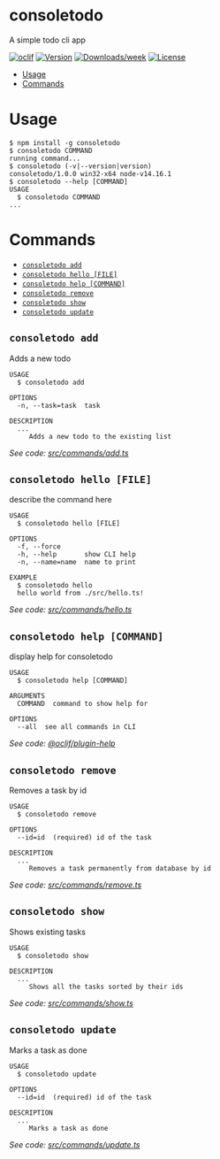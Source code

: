 consoletodo
===========

A simple todo cli app

[![oclif](https://img.shields.io/badge/cli-oclif-brightgreen.svg)](https://oclif.io)
[![Version](https://img.shields.io/npm/v/consoletodo.svg)](https://npmjs.org/package/consoletodo)
[![Downloads/week](https://img.shields.io/npm/dw/consoletodo.svg)](https://npmjs.org/package/consoletodo)
[![License](https://img.shields.io/npm/l/consoletodo.svg)](https://github.com/projecttwo/consoletodo/blob/master/package.json)

<!-- toc -->
* [Usage](#usage)
* [Commands](#commands)
<!-- tocstop -->
# Usage
<!-- usage -->
```sh-session
$ npm install -g consoletodo
$ consoletodo COMMAND
running command...
$ consoletodo (-v|--version|version)
consoletodo/1.0.0 win32-x64 node-v14.16.1
$ consoletodo --help [COMMAND]
USAGE
  $ consoletodo COMMAND
...
```
<!-- usagestop -->
# Commands
<!-- commands -->
* [`consoletodo add`](#consoletodo-add)
* [`consoletodo hello [FILE]`](#consoletodo-hello-file)
* [`consoletodo help [COMMAND]`](#consoletodo-help-command)
* [`consoletodo remove`](#consoletodo-remove)
* [`consoletodo show`](#consoletodo-show)
* [`consoletodo update`](#consoletodo-update)

## `consoletodo add`

Adds a new todo

```
USAGE
  $ consoletodo add

OPTIONS
  -n, --task=task  task

DESCRIPTION
  ...
     Adds a new todo to the existing list
```

_See code: [src/commands/add.ts](https://github.com/projecttwo/consoletodo/blob/v1.0.0/src/commands/add.ts)_

## `consoletodo hello [FILE]`

describe the command here

```
USAGE
  $ consoletodo hello [FILE]

OPTIONS
  -f, --force
  -h, --help       show CLI help
  -n, --name=name  name to print

EXAMPLE
  $ consoletodo hello
  hello world from ./src/hello.ts!
```

_See code: [src/commands/hello.ts](https://github.com/projecttwo/consoletodo/blob/v1.0.0/src/commands/hello.ts)_

## `consoletodo help [COMMAND]`

display help for consoletodo

```
USAGE
  $ consoletodo help [COMMAND]

ARGUMENTS
  COMMAND  command to show help for

OPTIONS
  --all  see all commands in CLI
```

_See code: [@oclif/plugin-help](https://github.com/oclif/plugin-help/blob/v3.2.2/src/commands/help.ts)_

## `consoletodo remove`

Removes a task by id

```
USAGE
  $ consoletodo remove

OPTIONS
  --id=id  (required) id of the task

DESCRIPTION
  ...
     Removes a task permanently from database by id
```

_See code: [src/commands/remove.ts](https://github.com/projecttwo/consoletodo/blob/v1.0.0/src/commands/remove.ts)_

## `consoletodo show`

Shows existing tasks

```
USAGE
  $ consoletodo show

DESCRIPTION
  ...
     Shows all the tasks sorted by their ids
```

_See code: [src/commands/show.ts](https://github.com/projecttwo/consoletodo/blob/v1.0.0/src/commands/show.ts)_

## `consoletodo update`

Marks a task as done

```
USAGE
  $ consoletodo update

OPTIONS
  --id=id  (required) id of the task

DESCRIPTION
  ...
     Marks a task as done
```

_See code: [src/commands/update.ts](https://github.com/projecttwo/consoletodo/blob/v1.0.0/src/commands/update.ts)_
<!-- commandsstop -->
